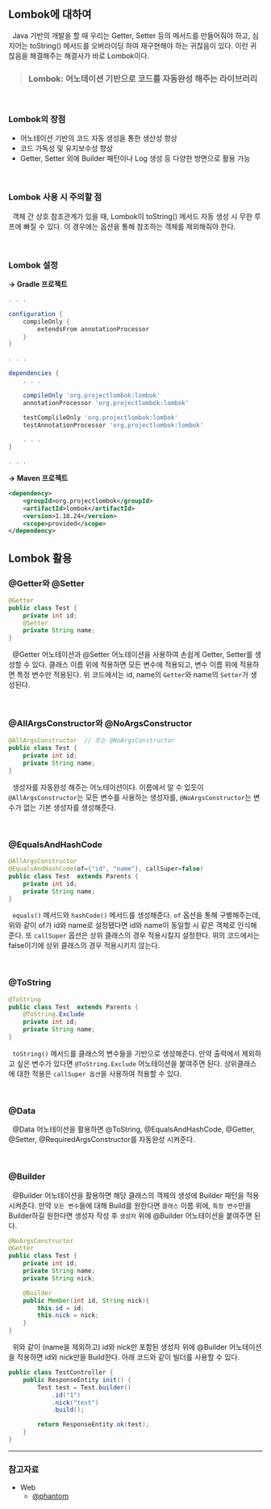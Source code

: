 ## **Lombok에 대하여**

&nbsp; Java 기반의 개발을 할 때 우리는 Getter, Setter 등의 메서드를 만들어줘야 하고, 심지어는 toString() 메서드를 오버라이딩 하여 재구현해야 하는 귀찮음이 있다. 이런 귀찮음을 해결해주는 해결사가 바로 Lombok이다.

> ### **Lombok**: 어노테이션 기반으로 코드를 자동완성 해주는 라이브러리

<br>

### Lombok의 장점

- 어노테이션 기반의 코드 자동 생성을 통한 생산성 향상
- 코드 가독성 및 유지보수성 향상
- Getter, Setter 외에 Builder 패턴이나 Log 생성 등 다양한 방면으로 활용 가능

<br>

### Lombok 사용 시 주의할 점

&nbsp; 객체 간 상호 참조관계가 있을 때, Lombok이 toString() 메서드 자동 생성 시 무한 루프에 빠질 수 있다. 이 경우에는 옵션을 통해 참조하는 객체를 제외해줘야 한다.

<br>

### Lombok 설정

**→ Gradle 프로젝트**

```gradle
. . .

configuration {
    compileOnly {
        extendsFrom annotationProcessor
    }
}

. . .

dependencies {
    . . .

    compileOnly 'org.projectlombok:lombok'
    annotationProcessor 'org.projectlombok:lombok'

    testComplileOnly 'org.projectlombok:lombok'
    testAnnotationProcessor 'org.projectlombok:lombok'

    . . .
}

. . .
```

**→ Maven 프로젝트**

```xml
<dependency>
    <groupId>org.projectlombok</groupId>
    <artifactId>lombok</artifactId>
    <version>1.18.24</version>
    <scope>provided</scope>
</dependency>
```

## Lombok 활용

### @Getter와 @Setter

```java
@Getter
public class Test {
    private int id;
    @Setter
    private String name;
}
```

&nbsp; @Getter 어노테이션과 @Setter 어노테이션을 사용하여 손쉽게 Getter, Setter를 생성할 수 있다. 클래스 이름 위에 적용하면 모든 변수에 적용되고, 변수 이름 위에 적용하면 특정 변수만 적용된다. 위 코드에서는 id, name의 `Getter`와 name의 `Setter`가 생성된다.

<br>

### @AllArgsConstructor와 @NoArgsConstructor

```java
@AllArgsConstructor  // 또는 @NoArgsConstructor
public class Test {
    private int id;
    private String name;
}
```

&nbsp; 생성자를 자동완성 해주는 어노테이션이다. 이름에서 알 수 있듯이 `@AllArgsConstructor`는 모든 변수를 사용하는 생성자를, `@NoArgsConstructor`는 변수가 없는 기본 생성자를 생성해준다.

<br>

### @EqualsAndHashCode

```java
@AllArgsConstructor
@EqualsAndHashCode(of={"id", "name"}, callSuper=false)
public class Test  extends Parents {
    private int id;
    private String name;
}
```

&nbsp; `equals()` 메서드와 `hashCode()` 메서드를 생성해준다. `of` 옵션을 통해 구별해주는데, 위와 같이 of가 id와 name로 설정됐다면 id와 name이 동일할 시 같은 객체로 인식해준다. 또 `callSuper` 옵션은 상위 클래스의 경우 적용시킬지 설정한다. 위의 코드에서는 false이기에 상위 클래스의 경우 적용시키지 않는다.

<br>

### @ToString

```java
@ToString
public class Test  extends Parents {
    @ToString.Exclude
    private int id;
    private String name;
}
```

&nbsp; `toString()` 메서드를 클래스의 변수들을 기반으로 생성해준다. 만약 출력에서 제외하고 싶은 변수가 있다면 `@ToString.Exclude` 어노테이션을 붙여주면 된다. 상위클래스에 대한 적용은 `callSuper 옵션`을 사용하여 적용할 수 있다.

<br>

### @Data

&nbsp; @Data 어노테이션을 활용하면 @ToString, @EqualsAndHashCode, @Getter, @Setter, @RequiredArgsConstructor를 자동완성 시켜준다.

<br>

### @Builder

&nbsp; @Builder 어노테이션을 활용하면 해당 클래스의 객체의 생성에 Builder 패턴을 적용시켜준다. 만약 `모든 변수`들에 대해 Build를 원한다면 `클래스` 이름 위에, `특정 변수`만을 Builder하길 원한다면 생성자 작성 후 `생성자` 위에 @Builder 어노테이션을 붙여주면 된다.

```java
@NoArgsConstructor
@Getter
public class Test {
    private int id;
    private String name;
    private String nick;

    @Builder
    public Member(int id, String nick){
        this.id = id;
        this.nick = nick;
    }
}
```

&nbsp; 위와 같이 (name을 제외하고) id와 nick만 포함된 생성자 위에 @Builder 어노테이션을 적용하면 id와 nick만을 Build한다. 아래 코드와 같이 빌더를 사용할 수 있다.

```java
public class TestController {
    public ResponseEntity init() {
        Test test = Test.builder()
            .id("1")
            .nick("test")
            .build();

        return ResponseEntity.ok(test);
    }
}
```

---

### **참고자료**

- Web
  - [@phantom](https://phantom.tistory.com/63)
